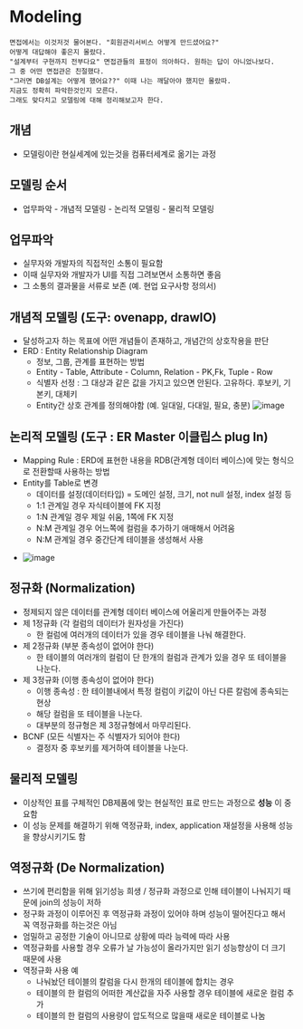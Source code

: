 # Modeling
```
면접에서는 이것저것 물어본다. "회원관리서비스 어떻게 만드셨어요?" 
어떻게 대답해야 좋은지 몰랐다.
"설계부터 구현까지 전부다요" 면접관들의 표정이 의아하다. 원하는 답이 아니었나보다. 
그 중 어떤 면접관은 친절했다.
"그러면 DB설계는 어떻게 했어요??" 이때 나는 깨달아야 했지만 몰랐따. 
지금도 정확히 파악한것인지 모른다.
그래도 맞다치고 모델링에 대해 정리해보고자 한다.
```

## 개념
* 모델링이란 현실세계에 있는것을 컴퓨터세계로 옮기는 과정

## 모델링 순서
* 업무파악 - 개념적 모델링 - 논리적 모델링 - 물리적 모델링

## 업무파악
* 실무자와 개발자의 직접적인 소통이 필요함
* 이때 실무자와 개발자가 UI를 직접 그려보면서 소통하면 좋음
* 그 소통의 결과물을 서류로 보존 (예. 현업 요구사항 정의서)

## 개념적 모델링 (도구: ovenapp, drawIO)
* 달성하고자 하는 목표에 어떤 개념들이 존재하고, 개념간의 상호작용을 판단
* ERD : Entity Relationship Diagram
  - 정보, 그룹, 관계를 표현하는 방법
  - Entity - Table, Attribute - Column, Relation - PK,Fk, Tuple - Row
  - 식별자 선정 : 그 대상과 같은 값을 가지고 있으면 안된다. 고유하다. 후보키, 기본키, 대체키
  - Entity간 상호 관계를 정의해야함 (예. 일대일, 다대일, 필요, 충분)
![image](https://user-images.githubusercontent.com/97998574/189880025-c424f331-db63-49c2-aefc-12b9f08a115e.png)

## 논리적 모델링 (도구 : ER Master 이클립스 plug In)
* Mapping Rule : ERD에 표현한 내용을 RDB(관계형 데이터 베이스)에 맞는 형식으로 전환할때 사용하는 방법
* Entity를 Table로 변경
  - 데이터를 설정(데이터타입) = 도메인 설정, 크기, not null 설정, index 설정 등
  - 1:1 관계일 경우 자식테이블에 FK 지정
  - 1:N 관계일 경우 제일 쉬움, 1쪽에 FK 지정
  - N:M 관계일 경우 어느쪽에 컬럼을 추가하기 애매해서 어려움
  - N:M 관계일 경우 중간단계 테이블을 생성해서 사용
- ![image](https://user-images.githubusercontent.com/97998574/190086497-1edc15eb-57f6-40a7-8634-d2f9e40614b6.png)

## 정규화 (Normalization)
 * 정제되지 않은 데이터를 관계형 데이터 베이스에 어울리게 만들어주는 과정
 * 제 1정규화 (각 컬럼의 데이터가 원자성을 가진다)
   - 한 컬럼에 여러개의 데이터가 있을 경우 테이블을 나눠 해결한다.
 * 제 2정규화 (부분 종속성이 없어야 한다)
   - 한 테이블의 여러개의 컬럼이 단 한개의 컬럼과 관계가 있을 경우 또 테이블을 나눈다.
 * 제 3정규화 (이행 종속성이 없어야 한다)
   - 이행 종속성 : 한 테이블내에서 특정 컬럼이 키값이 아닌 다른 칼럼에 종속되는 현상
   - 해당 컬럼을 또 테이블을 나눈다.
   - 대부분의 정규형은 제 3정규형에서 마무리된다.
 * BCNF (모든 식별자는 주 식별자가 되어야 한다)
   - 결정자 중 후보키를 제거하여 테이블을 나눈다.

## 물리적 모델링 
* 이상적인 표를 구체적인 DB제품에 맞는 현실적인 표로 만드는 과정으로 **성능** 이 중요함
* 이 성능 문제를 해결하기 위해 역정규화, index, application 재설정을 사용해 성능을 향상시키기도 함

## 역정규화 (De Normalization)
* 쓰기에 편리함을 위해 읽기성능 희생 / 정규화 과정으로 인해 테이블이 나눠지기 때문에 join의 성능이 저하
* 정구화 과정이 이루어진 후 역정규화 과정이 있어야 하며 성능이 떨어진다고 해서 꼭 역정규화를 하는것은 아님
* 엄밀하고 공정한 기술이 아니므로 상황에 따라 능력에 따라 사용
* 역정규화를 사용할 경우 오류가 날 가능성이 올라가지만 읽기 성능향상이 더 크기 때문에 사용
* 역정규화 사용 예
  - 나눠놨던 테이블의 칼럼을 다시 한개의 테이블에 합치는 경우
  - 테이블의 한 컬럼의 어떠한 계산값을 자주 사용할 경우 테이블에 새로운 컬럼 추가
  - 테이블의 한 컬럼의 사용량이 압도적으로 많을때 새로운 테이블로 나눔
